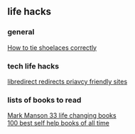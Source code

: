 ## life hacks

### general
[How to tie shoelaces correctly](https://www.youtube.com/watch?v=YvaLbSA_kSg)  

### tech life hacks
[libredirect redirects priavcy friendly sites](https://libredirect.github.io/index.html)  

### lists of books to read
[Mark Manson 33 life changing books](https://markmanson.net/33-life-changing-books)  
[100 best self help books of all time](https://www.shortform.com/best-books/genre/best-self-development-books-of-all-time)  
